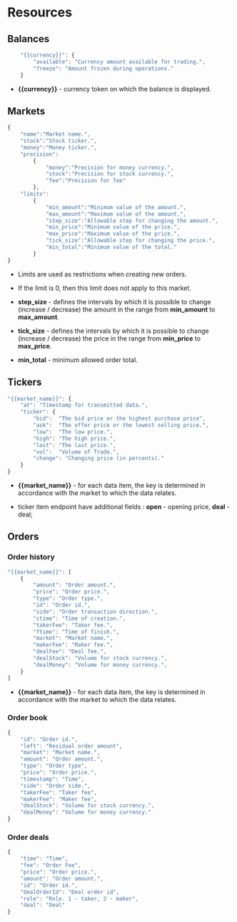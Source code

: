 # Resources

## Balances

```javascript
    "{{currency}}": {
        "available": "Currency amount available for trading.",
        "freeze": "Amount frozen during operations."
    }
```

* **{{currency}}** - currency token on which the balance is displayed.

## Markets

```javascript
{
    "name":"Market name.", 
    "stock":"Stock ticker.",
    "money":"Money ticker.",
    "precision": 
        {
            "money":"Precision for money currency.",
            "stock":"Precision for stock currency.",
            "fee":"Precision for fee"
        },
    "limits": 
        {
            "min_amount":"Minimum value of the amount.",
            "max_amount":"Maximum value of the amount.",
            "step_size":"Allowable step for changing the amount.",
            "min_price":"Minimum value of the price.",
            "max_price":"Maximum value of the price.",
            "tick_size":"Allowable step for changing the price.",
            "min_total":"Minimum value of the total."
        }
}
```
*  Limits are used as restrictions when creating new orders.

*  If the limit is 0, then this limit does not apply to this market.

* **step_size** - defines the intervals by which it is possible to change (increase / decrease) the amount in the range from **min_amount** to **max_amount**.

* **tick_size** - defines the intervals by which it is possible to change (increase / decrease) the price in the range from **min_price** to **max_price**.

* **min_total** - minimum allowed order total. 


## Tickers

```javascript
"{{market_name}}": {       
    "at": "Timestamp for transmitted data.",
    "ticker": {
        "bid":  "The bid price or the highest purchase price", 
        "ask":  "The offer price or the lowest selling price.",
        "low":  "The low price.",
        "high": "The high price.",
        "last": "The last price.",
        "vol":  "Volume of Trade.",
        "change": "Changing price (in percents)." 
    }
}
```
* **{{market_name}}** - for each data item, the key is determined in accordance with the market to which the data relates.

* ticker item endpoint  have additional fields : **open** - opening price, **deal** - deal;

## Orders

### Order history

```javascript
"{{market_name}}": [
    {
        "amount": "Order amount.",
        "price": "Order price.",
        "type": "Order type.",
        "id": "Order id.",
        "side": "Order transaction direction.",
        "ctime": "Time of creation.",
        "takerFee": "Taker fee.",
        "ftime": "Time of finish.",
        "market": "Market name.",
        "makerFee": "Maker fee.",
        "dealFee": "Deal fee.",
        "dealStock": "Volume for stock currency.",
        "dealMoney": "Volume for money currency.", 
    }
]
```

* **{{market_name}}** - for each data item, the key is determined in accordance with the market to which the data relates.

### Order book 


```javascript
{
    "id": "Order id.",
    "left": "Residual order amount",
    "market": "Market name.",
    "amount": "Order amount.",
    "type": "Order type",
    "price": "Order price.",
    "timestamp": "Time",
    "side": "Order side.",
    "takerFee": "Taker fee",
    "makerFee": "Maker fee",
    "dealStock": "Volume for stock currency.",
    "dealMoney": "Volume for money currency."
}
```

### Order deals 

```javascript
{
    "time": "Time",
    "fee": "Order Fee",
    "price": "Order price.",
    "amount": "Order amount.",
    "id": "Order id.",
    "dealOrderId": "Deal order id",
    "role": "Role. 1 - taker, 2 - maker",
    "deal": "Deal"
}
```
